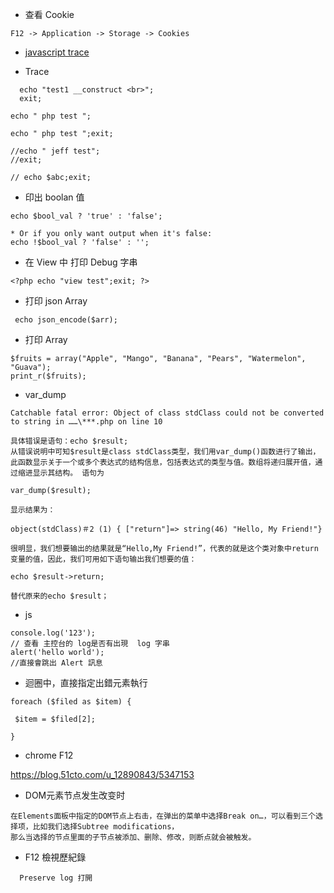 * 查看 Cookie  
```
F12 -> Application -> Storage -> Cookies
```

* [javascript trace](https://github.com/daniel-qa/PHP/wiki/javascript-trace)

* Trace
```
  echo "test1 __construct <br>";
  exit;
```

```
echo " php test ";

echo " php test ";exit;

//echo " jeff test";
//exit;

// echo $abc;exit;
```


* 印出 boolan 值

```
echo $bool_val ? 'true' : 'false';

* Or if you only want output when it's false:
echo !$bool_val ? 'false' : '';
```


* 在 View 中 打印 Debug 字串

```
<?php echo "view test";exit; ?>

```

* 打印 json Array

```
 echo json_encode($arr);
```
* 打印 Array
```
$fruits = array("Apple", "Mango", "Banana", "Pears", "Watermelon", "Guava");
print_r($fruits);
```

* var_dump
```
Catchable fatal error: Object of class stdClass could not be converted to string in ……\***.php on line 10

具体错误是语句：echo $result;
从错误说明中可知$result是class stdClass类型，我们用var_dump()函数进行了输出，此函数显示关于一个或多个表达式的结构信息，包括表达式的类型与值。数组将递归展开值，通过缩进显示其结构。 语句为

var_dump($result);

显示结果为：

object(stdClass)＃2 (1) { ["return"]=> string(46) "Hello, My Friend!"}

很明显，我们想要输出的结果就是“Hello,My Friend!”，代表的就是这个类对象中return变量的值，因此，我们可用如下语句输出我们想要的值：

echo $result->return;

替代原来的echo $result；
```

* js 

```
console.log('123');
// 查看 主控台的 log是否有出現  log 字串
alert('hello world');
//直接會跳出 Alert 訊息

```

* 迴圈中，直接指定出錯元素執行

```
foreach ($filed as $item) {

 $item = $filed[2];

}
```


* chrome F12

https://blog.51cto.com/u_12890843/5347153


* DOM元素节点发生改变时
```
在Elements面板中指定的DOM节点上右击，在弹出的菜单中选择Break on…，可以看到三个选择项，比如我们选择Subtree modifications，
那么当选择的节点里面的子节点被添加、删除、修改，则断点就会被触发。

```

* F12 檢視歷紀錄
``` 
  Preserve log 打開  
```
